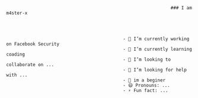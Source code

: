                                                                   ### I am m4ster-x




                                                - 🔭 I’m currently working on Facebook Security
                                                - 🌱 I’m currently learning coading 
                                                - 👯 I’m looking to collaborate on ...
                                                - 🤔 I’m looking for help with ...
                                                - 💬 im a beginer
                                                - 😄 Pronouns: ...
                                                - ⚡ Fun fact: ...

